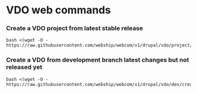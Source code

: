 # VDO web commands

### Create a VDO project from latest stable release
```
bash <(wget -O - https://raw.githubusercontent.com/webship/webcom/v1/drupal/vdo/project/create.sh)
```

### Create a VDO from development branch latest changes but not released yet
```
bash <(wget -O - https://raw.githubusercontent.com/webship/webcom/v1/drupal/vdo/dev/create.sh)
```